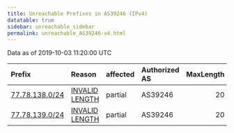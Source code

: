 ```yaml
---
title: Unreachable Prefixes in AS39246 (IPv4)
datatable: true
sidebar: unreachable_sidebar
permalink: unreachable_AS39246-v4.html
---
```


Data as of 2019-10-03 11:20:00 UTC


<div class="datatable-begin"></div>

| Prefix                                                 | Reason                                                                                                   | affected   | Authorized AS   |   MaxLength | Anchor                                         |   unreachable /24s |
|:-------------------------------------------------------|:---------------------------------------------------------------------------------------------------------|:-----------|:----------------|------------:|:-----------------------------------------------|-------------------:|
| [77.78.138.0/24](https://stat.ripe.net/77.78.138.0/24) | [INVALID LENGTH](https://rpki-validator.ripe.net/announcement-preview?asn=AS39246&prefix=77.78.138.0/24) | partial    | AS39246         |          20 | [RIPE](unreachable_RIPE_NCC_RPKI_Root-v4.html) |                  1 |
| [77.78.139.0/24](https://stat.ripe.net/77.78.139.0/24) | [INVALID LENGTH](https://rpki-validator.ripe.net/announcement-preview?asn=AS39246&prefix=77.78.139.0/24) | partial    | AS39246         |          20 | [RIPE](unreachable_RIPE_NCC_RPKI_Root-v4.html) |                  1 |

<div class="datatable-end"></div>